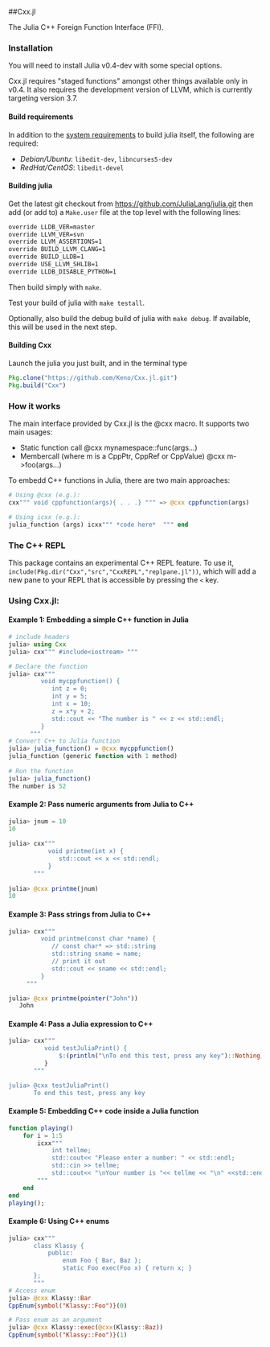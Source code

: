 ##Cxx.jl

The Julia C++ Foreign Function Interface (FFI).


### Installation

You will need to install Julia v0.4-dev with some special options.

Cxx.jl requires "staged functions" amongst other things available only in v0.4. It also requires the development version of LLVM, which is currently targeting version 3.7.

#### Build requirements

In addition to the [system requirements](https://github.com/JuliaLang/julia#required-build-tools-and-external-libraries) to build julia itself, the following are required:

- *Debian/Ubuntu*: `libedit-dev`, `libncurses5-dev`
- *RedHat/CentOS*: `libedit-devel`

#### Building julia

Get the latest git checkout from https://github.com/JuliaLang/julia.git then add (or add to) a ```Make.user``` file at the top level with the following lines:
```sh
override LLDB_VER=master
override LLVM_VER=svn
override LLVM_ASSERTIONS=1
override BUILD_LLVM_CLANG=1
override BUILD_LLDB=1
override USE_LLVM_SHLIB=1
override LLDB_DISABLE_PYTHON=1
```

Then build simply with `make`. 

Test your build of julia with `make testall`.

Optionally, also build the debug build of julia with `make debug`. If available, this will be used in the next step.

#### Building Cxx

Launch the julia you just built, and in the terminal type
```julia
Pkg.clone("https://github.com/Keno/Cxx.jl.git")
Pkg.build("Cxx")   
```

### How it works

The main interface provided by Cxx.jl is the @cxx macro. It supports two main usages:

  - Static function call
      @cxx mynamespace::func(args...)
  - Membercall (where m is a CppPtr, CppRef or CppValue)
      @cxx m->foo(args...)
      
To embedd C++ functions in Julia, there are two main approaches:

```julia 
# Using @cxx (e.g.):   
cxx""" void cppfunction(args){ . . .} """ => @cxx cppfunction(args)

# Using icxx (e.g.):
julia_function (args) icxx""" *code here*  """ end
```    

### The C++ REPL

This package contains an experimental C++ REPL feature. To use it,
`include(Pkg.dir("Cxx","src","CxxREPL","replpane.jl"))`, which
will add a new pane to your REPL that is accessible by pressing the
`<` key.

### **Using Cxx.jl:** 

#### Example 1: Embedding a simple C++ function in Julia

```julia
# include headers
julia> using Cxx
julia> cxx""" #include<iostream> """  

# Declare the function
julia> cxx"""  
         void mycppfunction() {   
            int z = 0;
            int y = 5;
            int x = 10;
            z = x*y + 2;
            std::cout << "The number is " << z << std::endl;
         }
      """
# Convert C++ to Julia function
julia> julia_function() = @cxx mycppfunction()
julia_function (generic function with 1 method)
   
# Run the function
julia> julia_function()
The number is 52
```

#### Example 2: Pass numeric arguments from Julia to C++

```julia
julia> jnum = 10
10
    
julia> cxx"""
           void printme(int x) {
              std::cout << x << std::endl;
           }
       """
       
julia> @cxx printme(jnum)
10 
```

#### Example 3: Pass strings from Julia to C++
 ```julia
julia> cxx"""
          void printme(const char *name) {
             // const char* => std::string
             std::string sname = name;
             // print it out
             std::cout << sname << std::endl;
          }
      """

julia> @cxx printme(pointer("John"))
    John 
```

#### Example 4: Pass a Julia expression to C++

```julia
julia> cxx"""
          void testJuliaPrint() {
              $:(println("\nTo end this test, press any key")::Nothing);
          }
       """

julia> @cxx testJuliaPrint()
       To end this test, press any key
```

#### Example 5: Embedding C++ code inside a Julia function

```julia
function playing()
    for i = 1:5
        icxx"""
            int tellme;
            std::cout<< "Please enter a number: " << std::endl;
            std::cin >> tellme;
            std::cout<< "\nYour number is "<< tellme << "\n" <<std::endl;
        """
    end
end
playing();
```
#### Example 6: Using C++ enums

```julia
julia> cxx"""
       class Klassy {
           public:
               enum Foo { Bar, Baz };
               static Foo exec(Foo x) { return x; }
       };
       """
# Access enum
julia> @cxx Klassy::Bar
CppEnum{symbol("Klassy::Foo")}(0)

# Pass enum as an argument
julia> @cxx Klassy::exec(@cxx(Klassy::Baz))
CppEnum{symbol("Klassy::Foo")}(1)
```

